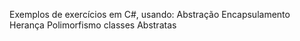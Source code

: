 Exemplos de exercícios em C#, usando:
Abstração
Encapsulamento 
Herança
Polimorfismo
classes Abstratas
